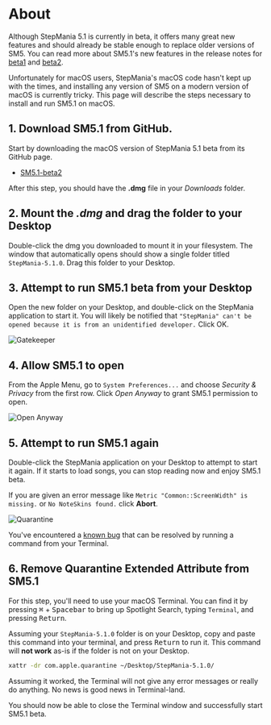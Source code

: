 # About

Although StepMania 5.1 is currently in beta, it offers many great new features and should already be stable enough to replace older versions of SM5.  You can read more about SM5.1's new features in the release notes for [beta1](https://github.com/stepmania/stepmania/releases/tag/v5.1.0-b1) and [beta2](https://github.com/stepmania/stepmania/releases/tag/v5.1.0-b2).

Unfortunately for macOS users, StepMania's macOS code hasn't kept up with the times, and installing any version of SM5 on a modern version of macOS is currently tricky.  This page will describe the steps necessary to install and run SM5.1 on macOS.



## 1. Download SM5.1 from GitHub.

Start by downloading the macOS version of StepMania 5.1 beta from its GitHub page.

  * [SM5.1-beta2](https://github.com/stepmania/stepmania/releases/tag/v5.1.0-b2)

After this step, you should have the **.dmg** file in your *Downloads* folder.



## 2. Mount the *.dmg* and drag the folder to your Desktop

Double-click the dmg you downloaded to mount it in your filesystem.  The window that automatically opens should show a single folder titled `StepMania-5.1.0`.  Drag this folder to your Desktop.



## 3. Attempt to run SM5.1 beta from your Desktop

Open the new folder on your Desktop, and double-click on the StepMania application to start it.  You will likely be notified that `"StepMania" can't be opened because it is from an unidentified developer.`  Click OK.

![Gatekeeper](https://imgur.com/c2Uar5Pl.png)



## 4. Allow SM5.1 to open

From the Apple Menu, go to `System Preferences...` and choose *Security & Privacy* from the first row.  Click *Open Anyway* to grant SM5.1 permission to open.

![Open Anyway](https://imgur.com/tTXSRvLl.png)



## 5.  Attempt to run SM5.1 again

Double-click the StepMania application on your Desktop to attempt to start it again.  If it starts to load songs, you can stop reading now and enjoy SM5.1 beta.

If you are given an error message like `Metric "Common::ScreenWidth" is missing.` or `No NoteSkins found.` click **Abort**.

![Quarantine](https://i.imgur.com/EeWAgc4l.png)

You've encountered a [known bug](https://github.com/stepmania/stepmania/issues/1299#issuecomment-275114142) that can be resolved by running a command from your Terminal.

## 6. Remove Quarantine Extended Attribute from SM5.1

For this step, you'll need to use your macOS Terminal.  You can find it by pressing <kbd>⌘</kbd> + <kbd>Spacebar</kbd> to bring up Spotlight Search, typing `Terminal`, and pressing <kbd>Return</kbd>.

Assuming your `StepMania-5.1.0` folder is on your Desktop, copy and paste this command into your terminal, and press <kbd>Return</kbd> to run it.  This command will **not work** as-is if the folder is not on your Desktop.

```bash
xattr -dr com.apple.quarantine ~/Desktop/StepMania-5.1.0/
```

Assuming it worked, the Terminal will not give any error messages or really do anything.  No news is good news in Terminal-land.

You should now be able to close the Terminal window and successfully start SM5.1 beta.
